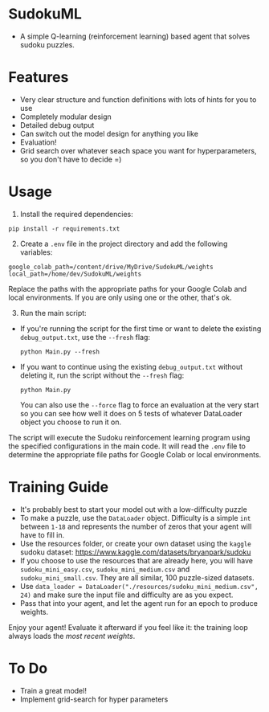 # SudokuML

* A simple Q-learning (reinforcement learning) based agent that solves sudoku puzzles.

# Features

* Very clear structure and function definitions with lots of hints for you to use
* Completely modular design
* Detailed debug output
* Can switch out the model design for anything you like
* Evaluation!
* Grid search over whatever seach space you want for hyperparameters, so you don't have to decide =)

# Usage

1. Install the required dependencies:

`
pip install -r requirements.txt
`

2. Create a `.env` file in the project directory and add the following variables:

`
google_colab_path=/content/drive/MyDrive/SudokuML/weights
local_path=/home/dev/SudokuML/weights
`

Replace the paths with the appropriate paths for your Google Colab and local environments. 
If you are only using one or the other, that's ok.

3. Run the main script:

* If you're running the script for the first time or want to delete the existing `debug_output.txt`, use the `--fresh` flag:

  `
  python Main.py --fresh
  `

* If you want to continue using the existing `debug_output.txt` without deleting it, run the script without the `--fresh` flag:

  `
  python Main.py
  `

  You can also use the `--force` flag to force an evaluation at the very start so you can see how well it does on 5 tests of whatever DataLoader object you choose to run it on.

The script will execute the Sudoku reinforcement learning program using the specified configurations in the main code. It will read the `.env` file to determine the appropriate file paths for Google Colab or local environments.

# Training Guide
* It's probably best to start your model out with a low-difficulty puzzle
* To make a puzzle, use the `DataLoader` object. Difficulty is a simple `int` between `1-18` and represents the number of zeros that your agent will have to fill in. 
* Use the resources folder, or create your own dataset using the `kaggle` sudoku dataset: https://www.kaggle.com/datasets/bryanpark/sudoku
* If you choose to use the resources that are already here, you will have `sudoku_mini_easy.csv`, `sudoku_mini_medium.csv` and `sudoku_mini_small.csv`. They are all similar, 100 puzzle-sized datasets.
* Use `data_loader = DataLoader("./resources/sudoku_mini_medium.csv", 24)` and make sure the input file and difficulty are as you expect.
* Pass that into your agent, and let the agent run for an epoch to produce weights.

Enjoy your agent! Evaluate it afterward if you feel like it: the training loop always loads the *most recent weights*.

# To Do

* Train a great model!
* Implement grid-search for hyper parameters
